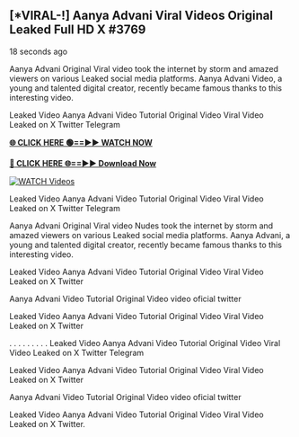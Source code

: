 ## [*VIRAL-!] Aanya Advani Viral Videos Original Leaked Full HD X #3769

18 seconds ago

Aanya Advani Original Viral video took the internet by storm and amazed viewers on various Leaked social media platforms. Aanya Advani Video, a young and talented digital creator, recently became famous thanks to this interesting video.

Leaked Video Aanya Advani Video Tutorial Original Video Viral Video Leaked on X Twitter Telegram

**[🌐 CLICK HERE 🟢==►► WATCH NOW](https://russelviper69.blogspot.com/p/valo-video.html)**

**[🔴 CLICK HERE 🌐==►► Download Now](https://russelviper69.blogspot.com/p/valo-video.html)**

[![WATCH Videos](https://i.imgur.com/dJHk4Zq.gif)](https://russelviper69.blogspot.com/p/valo-video.html)

Leaked Video Aanya Advani Video Tutorial Original Video Viral Video Leaked on X Twitter Telegram

Aanya Advani Original Viral video Nudes took the internet by storm and amazed viewers on various Leaked social media platforms. Aanya Advani, a young and talented digital creator, recently became famous thanks to this interesting video.

Leaked Video Aanya Advani Video Tutorial Original Video Viral Video Leaked on X Twitter

Aanya Advani Video Tutorial Original Video video oficial twitter

Leaked Video Aanya Advani Video Tutorial Original Video Viral Video Leaked on X Twitter

. . . . . . . . . Leaked Video Aanya Advani Video Tutorial Original Video Viral Video Leaked on X Twitter Telegram

Leaked Video Aanya Advani Video Tutorial Original Video Viral Video Leaked on X Twitter

Aanya Advani Video Tutorial Original Video video oficial twitter

Leaked Video Aanya Advani Video Tutorial Original Video Viral Video Leaked on X Twitter.